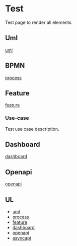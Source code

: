 # Test

Test page to render all elements.

## Uml

[uml](../test.puml)

## BPMN

[process](../process.bpmn)

## Feature

[feature](../test.feature)

### Use-case

Test use case description.

## Dashboard

[dashboard](../test.dashboard.yml)

## Openapi

[openapi](../test.openapi.yml)

## UL

* [uml](../test.puml)
* [process](../process.bpmn)
* [feature](../test.feature)
* [dashboard](../test.dashboard.yml)
* [openapi](../test.openapi.yml)
* [asyncapi](../test.asyncapi.yml)
